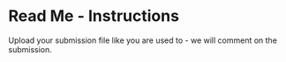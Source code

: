 # Read Me - Instructions
Upload your submission file like you are used to - we will comment on the submission.
